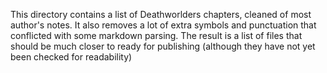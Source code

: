 This directory contains a list of Deathworlders chapters, cleaned of most author's notes. It also removes a lot of extra symbols and punctuation that conflicted with some markdown parsing. The result is a list of files that should be much closer to ready for publishing (although they have not yet been checked for readability)